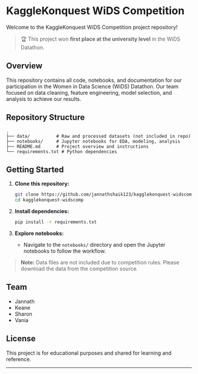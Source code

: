 # KaggleKonquest WiDS Competition

Welcome to the KaggleKonquest WiDS Competition project repository!

> 🏆 This project won **first place at the university level** in the WiDS Datathon.

## Overview

This repository contains all code, notebooks, and documentation for our participation in the Women in Data Science (WiDS) Datathon. Our team focused on data cleaning, feature engineering, model selection, and analysis to achieve our results.

## Repository Structure

```
.
├── data/          # Raw and processed datasets (not included in repo)
├── notebooks/     # Jupyter notebooks for EDA, modeling, analysis
├── README.md      # Project overview and instructions
└── requirements.txt # Python dependencies
```

## Getting Started

1. **Clone this repository:**
    ```bash
    git clone https://github.com/jannathshaik123/kagglekonquest-widscomp.git
    cd kagglekonquest-widscomp
    ```

2. **Install dependencies:**
    ```bash
    pip install -r requirements.txt
    ```

3. **Explore notebooks:**
    - Navigate to the `notebooks/` directory and open the Jupyter notebooks to follow the workflow.

> **Note:** Data files are not included due to competition rules. Please download the data from the competition source.

## Team

- Jannath
- Keane
- Sharon
- Vania

## License

This project is for educational purposes and shared for learning and reference.

---
